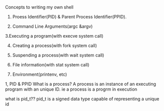 Concepts to writing my own shell

1. Proess Identifier(PID) & Parent Process Identifier(PPID).

2. Command Line Arguments(argc &argv)

3.Executing a program(with execve system call)

4. Creating a process(with fork system call)

5. Suspending a process(with wait system call)

6. File information(with stat system call)

7. Environment(printenv, etc)


1, PID & PPID
What  is a process?
A process is an instance of an executing program with an unique ID. ie a process is a progrm in execution

what is pid_t??
pid_t is a signed data type capable of representing a unique id
